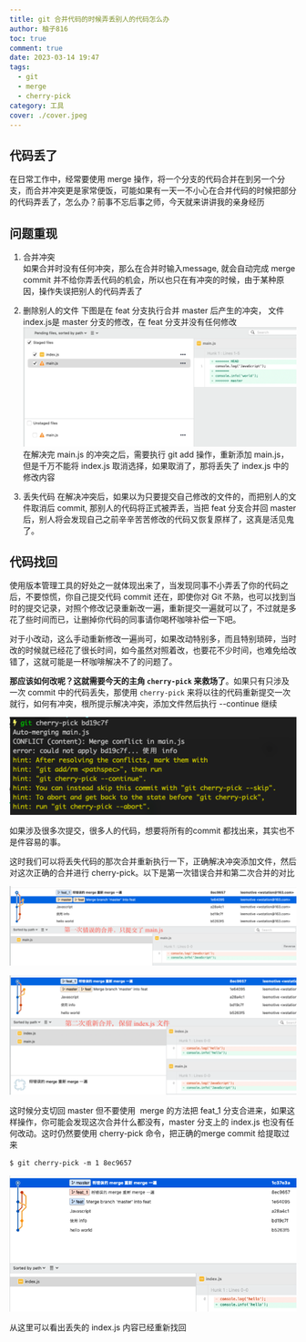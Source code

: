 ```yaml
---
title: git 合并代码的时候弄丢别人的代码怎么办
author: 柚子816
toc: true
comment: true
date: 2023-03-14 19:47
tags: 
  - git
  - merge
  - cherry-pick
category: 工具
cover: ./cover.jpeg
---
```



## 代码丢了

在日常工作中，经常要使用 merge 操作，将一个分支的代码合并在到另一个分支，而合并冲突更是家常便饭，可能如果有一天一不小心在合并代码的时候把部分的代码弄丢了，怎么办？前事不忘后事之师，今天就来讲讲我的亲身经历


## 问题重现
1. 合并冲突  
    如果合并时没有任何冲突，那么在合并时输入message, 就会自动完成 merge commit 并不给你弄丢代码的机会，所以也只在有冲突的时候，由于某种原因，操作失误把别人的代码弄丢了
    
2. 删除别人的文件
    下图是在 feat 分支执行合并 master 后产生的冲突， 文件index.js是 master 分支的修改，在 feat 分支并没有任何修改  
![Screenshot 2023-03-14 at 11.15.09.png](./conflict.png)
在解决完 main.js 的冲突之后，需要执行 git add 操作，重新添加 main.js，但是千万不能将 index.js 取消选择，如果取消了，那将丢失了 index.js 中的修改内容  
  
3. 丢失代码
    在解决冲突后，如果以为只要提交自己修改的文件的，而把别人的文件取消后 commit, 那别人的代码将正式被弄丢，当把 feat 分支合并回 master 后，别人将会发现自己之前辛辛苦苦修改的代码又恢复原样了，这真是活见鬼了。
    
 
## 代码找回
使用版本管理工具的好处之一就体现出来了，当发现同事不小弄丢了你的代码之后，不要惊慌，你自己提交代码 commit 还在，即使你对 Git 不熟，也可以找到当时的提交记录，对照个修改记录重新改一遍，重新提交一遍就可以了，不过就是多花了些时间而已，让删掉你代码的同事请你喝杯咖啡补偿一下吧。

对于小改动，这么手动重新修改一遍尚可，如果改动特别多，而且特别琐碎，当时改的时候就已经花了很长时间，如今虽然对照着改，也要花不少时间，也难免给改错了，这就可能是一杯咖啡解决不了的问题了。

**那应该如何改呢？这就需要今天的主角 `cherry-pick` 来救场了**。如果只有只涉及一次 commit 中的代码丢失，那使用 `cherry-pick` 来将以往的代码重新提交一次就行，如何有冲突，根所提示解决冲突，添加文件然后执行 --continue 继续  


![图片](./cherry-pick.png)

  
如果涉及很多次提交，很多人的代码，想要将所有的commit 都找出来，其实也不是件容易的事。

这时我们可以将丢失代码的那次合并重新执行一下，正确解决冲突添加文件，然后对这次正确的合并进行 cherry-pick。以下是第一次错误合并和第二次合并的对比

![图片](./commit.png)

![图片](./merge.png)

  


这时候分支切回 master 但不要使用  merge 的方法把 feat_1 分支合进来，如果这样操作，你可能会发现这次合并什么都没有，master 分支上的 index.js 也没有任何改动。这时仍然要使用 cherry-pick 命令，把正确的merge commit 给提取过来


```bash
$ git cherry-pick -m 1 8ec9657
```

![图片](./re-merge.png)


从这里可以看出丢失的 index.js 内容已经重新找回
